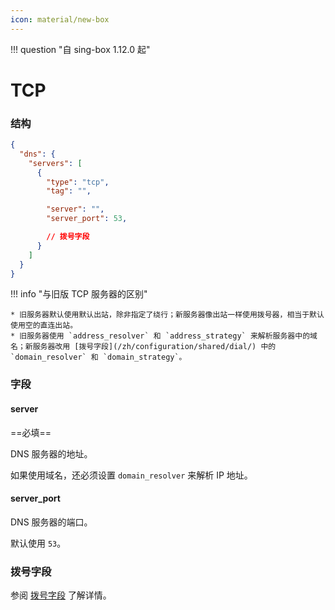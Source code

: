 ```yaml
---
icon: material/new-box
---
```


!!! question "自 sing-box 1.12.0 起"

# TCP

### 结构

```json
{
  "dns": {
    "servers": [
      {
        "type": "tcp",
        "tag": "",

        "server": "",
        "server_port": 53,

        // 拨号字段
      }
    ]
  }
}
```

!!! info "与旧版 TCP 服务器的区别"

    * 旧服务器默认使用默认出站，除非指定了绕行；新服务器像出站一样使用拨号器，相当于默认使用空的直连出站。
    * 旧服务器使用 `address_resolver` 和 `address_strategy` 来解析服务器中的域名；新服务器改用 [拨号字段](/zh/configuration/shared/dial/) 中的 `domain_resolver` 和 `domain_strategy`。

### 字段

#### server

==必填==

DNS 服务器的地址。

如果使用域名，还必须设置 `domain_resolver` 来解析 IP 地址。

#### server_port

DNS 服务器的端口。

默认使用 `53`。

### 拨号字段

参阅 [拨号字段](/zh/configuration/shared/dial/) 了解详情。